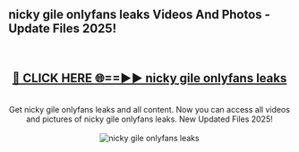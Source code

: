 <h2>nicky gile onlyfans leaks Videos And Photos - Update Files 2025!</h2>
<br>
<div align="center">
<h2><a href="https://linkcuts.com/hfmhzwbr" rel="nofollow">🔴 CLICK HERE 🌐==►► nicky gile onlyfans leaks</a></h2>
<br>
Get nicky gile onlyfans leaks and all content. Now you can access all videos and pictures of nicky gile onlyfans leaks. New Updated Files 2025!
<br>
<br>
<a href="https://linkcuts.com/hfmhzwbr" rel="nofollow" data-target="animated-image.originalLink"><img src="https://i.ibb.co.com/WyWwxjT/player-gif2.gif" alt="nicky gile onlyfans leaks" style="max-width: 100%; display: inline-block;" data-target="animated-image.originalImage"></a>
</div>
<br>